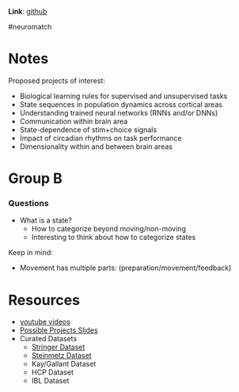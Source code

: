 **Link**: [github](https://github.com/NeuromatchAcademy/course-content/tree/master/projects#Project-structure-and-schedule)

#neuromatch 

# Notes
Proposed projects of interest:
- Biological learning rules for supervised and unsupervised tasks
- State sequences in population dynamics across cortical areas
- Understanding trained neural networks (RNNs and/or DNNs)
- Communication within brain area
- State-dependence of stim+choice signals
- Impact of circadian rhythms on task performance
- Dimensionality within and between brain areas


# Group B
### Questions
- What is a state?
	- How to categorize beyond moving/non-moving
	- Interesting to think about how to categorize states

Keep in mind:
- Movement has multiple parts: (preparation/movement/feedback)



# Resources
- [youtube videos](https://www.youtube.com/playlist?list=PLkBQOLLbi18ODTckxhgah98JloMLXt4oF)
- [Possible Projects Slides](https://mfr.ca-1.osf.io/render?url=https://osf.io/9j38s/?direct%26mode=render%26action=download%26mode=render)
- Curated Datasets
	- [Stringer Dataset](https://www.youtube.com/watch?v=78GSgf6Dkkk&list=PLkBQOLLbi18ODTckxhgah98JloMLXt4oF&index=7&t=0s)
	- [Steinmetz Dataset](https://www.youtube.com/watch?v=WXn4-FpVaOo&list=PLkBQOLLbi18ODTckxhgah98JloMLXt4oF&index=4&t=0s)
	- Kay/Gallant Dataset
	- HCP Dataset
	- IBL Dataset

